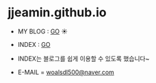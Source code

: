 # jjeamin.github.io

- MY BLOG : [GO](https://jjeamin.github.io/) :sunny:
- INDEX : [GO](https://jjeamin.github.io/index/)

- INDEX는 블로그를 쉽게 이용할 수 있도록 했습니다~

- E-MAIL = woalsdl500@naver.com
